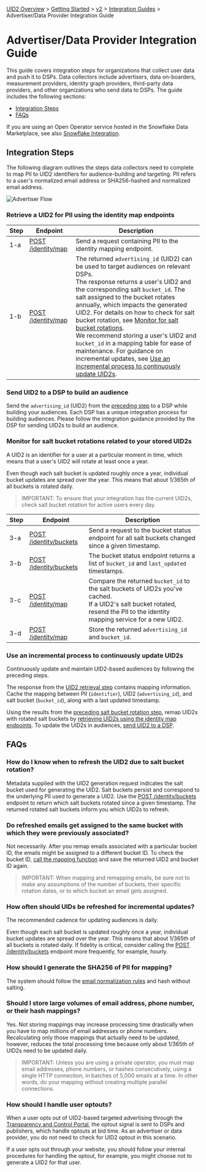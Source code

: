 [UID2 Overview](../../../README.md) > [Getting Started](../../README.md) > [v2](../summary-doc-v2.md) > [Integration Guides](summary-guides.md) > Advertiser/Data Provider Integration Guide

# Advertiser/Data Provider Integration Guide

This guide covers integration steps for organizations that collect user data and push it to DSPs. Data collectors include advertisers, data on-boarders, measurement providers, identity graph providers, third-party data providers, and other organizations who send data to DSPs. The guide includes the following sections:

* [Integration Steps](#integration-steps)
* [FAQs](#faqs)

If you are using an Open Operator service hosted in the Snowflake Data Marketplace, see also [Snowflake Integration](../sdks/snowflake_integration.md).

## Integration Steps

The following diagram outlines the steps data collectors need to complete to map PII to UID2 identifiers for audience-building and targeting. PII refers to a user's normalized email address or SHA256-hashed and normalized email address.

![Advertiser Flow](https://mermaid.ink/svg/eyJjb2RlIjoiICBzZXF1ZW5jZURpYWdyYW1cbiAgICBwYXJ0aWNpcGFudCBEUCBhcyBEYXRhIFByb3ZpZGVyXG4gICAgcGFydGljaXBhbnQgVUlEMiBhcyBVSUQyIFNlcnZpY2VcbiAgICBwYXJ0aWNpcGFudCBEU1BcbiAgICBsb29wIDEuIFJldHJpZXZlIGEgVUlEMiBmb3IgUElJIHVzaW5nIHRoZSBpZGVudGl0eSBtYXAgZW5kcG9pbnRzLlxuICAgIERQLT4-VUlEMjogMS1hLiBTZW5kIGEgcmVxdWVzdCBjb250YWluaW5nIFBJSSB0byB0aGUgaWRlbnRpdHkgbWFwcGluZyBlbmRwb2ludHMuXG4gICAgVUlEMi0-PkRQOiAxLWIuIFN0b3JlIHRoZSBVSUQyIGFuZCBzYWx0IGJ1Y2tldCByZXR1cm5lZCBmcm9tIHRoZSBpZGVudGl0eSBtYXBwaW5nIHNlcnZpY2UuXG4gICAgZW5kXG4gICAgRFAtLT4-RFNQOiAyLiBTZW5kIHN0b3JlZCBVSUQycyB0byBEU1BzIHRvIGNyZWF0ZSBhdWRpZW5jZXMuXG5cbiAgICBsb29wIDMuIE1vbml0b3IgZm9yIHNhbHQgYnVja2V0IHJvdGF0aW9ucyByZWxhdGVkIHRvIHlvdXIgc3RvcmVkIFVJRDJzLlxuICAgICAgIERQLT4-VUlEMjogMy1hLiBNb25pdG9yIHNhbHQgYnVja2V0IHJvdGF0aW9ucyB1c2luZyB0aGUgYnVja2V0IHNlcnZpY2UuXG4gICAgICAgVUlEMi0-PkRQOiAzLWIuIFJldHVybiBzYWx0IGJ1Y2tldHMgcm90YXRlZCBzaW5jZSBhIGdpdmVuIHRpbWVzdGFtcC5cbiAgICAgICBEUC0-PlVJRDI6IDMtYy4gQ29tcGFyZSB0aGUgcm90YXRlZCBzYWx0IGJ1Y2tldHMgdG8gc3RvcmVkIFVJRDIgc2FsdCBidWNrZXRzLjxicj5JZiByb3RhdGVkLCByZXNlbmQgUElJIHRvIGlkZW50aXR5IG1hcHBpbmcgc2VydmljZSBmb3IgYSBuZXcgVUlEMi5cbiAgICAgICBVSUQyLT4-RFA6IDMtZC4gU3RvcmUgdGhlIFVJRDIgYW5kIHNhbHQgYnVja2V0IHJldHVybmVkIGZyb20gdGhlIGlkZW50aXR5IG1hcHBpbmcgc2VydmljZS5cbiAgICBlbmRcbiIsIm1lcm1haWQiOnsidGhlbWUiOiJmb3Jlc3QifSwidXBkYXRlRWRpdG9yIjpmYWxzZX0)

### Retrieve a UID2 for PII using the identity map endpoints

| Step | Endpoint | Description |
| --- | --- | --- |
| 1-a | [POST /identity/map](../endpoints/post-identity-map.md) | Send a request containing PII to the identity mapping endpoint. |
| 1-b | [POST /identity/map](../endpoints/post-identity-map.md) | The returned `advertising_id` (UID2) can be used to target audiences on relevant DSPs.<br/>The response returns a user's UID2 and the corresponding salt `bucket_id`. The salt assigned to the bucket rotates annually, which impacts the generated UID2. For details on how to check for salt bucket rotation, see [Monitor for salt bucket rotations](#monitor-for-salt-bucket-rotations-related-to-your-stored-uid2s).<br/>We recommend storing a user's UID2 and `bucket_id` in a mapping table for ease of maintenance. For guidance on incremental updates, see [Use an incremental process to continuously update UID2s](#use-an-incremental-process-to-continuously-update-uid2s). |

### Send UID2 to a DSP to build an audience
Send the `advertising_id` (UID2) from the [preceding step](#retrieve-a-uid2-for-pii-using-the-identity-map-endpoints) to a DSP while building your audiences. Each DSP has a unique integration process for building audiences. Please follow the integration guidance provided by the DSP for sending UID2s to build an audience.

### Monitor for salt bucket rotations related to your stored UID2s
A UID2 is an identifier for a user at a particular moment in time, which means that a user's UID2 will rotate at least once a year. 

Even though each salt bucket is updated roughly once a year, individual bucket updates are spread over the year. This means that about 1/365th of all buckets is rotated daily.

>IMPORTANT: To ensure that your integration has the current UID2s, check salt bucket rotation for active users every day.

| Step | Endpoint | Description |
| --- | --- | --- |
| 3-a | [POST /identity/buckets](../endpoints/post-identity-buckets.md) | Send a request to the bucket status endpoint for all salt buckets changed since a given timestamp. |
| 3-b | [POST /identity/buckets](../endpoints/post-identity-buckets.md) | The bucket status endpoint returns a list of `bucket_id` and `last_updated` timestamps. |
| 3-c | [POST /identity/map](../endpoints/post-identity-map.md) | Compare the returned `bucket_id` to the salt buckets of UID2s you've cached.<br/>If a UID2's salt bucket rotated, resend the PII to the identity mapping service for a new UID2. |
| 3-d | [POST /identity/map](../endpoints/post-identity-map.md) | Store the returned `advertising_id` and `bucket_id`. |

### Use an incremental process to continuously update UID2s

Continuously update and maintain UID2-based audiences by following the preceding steps.

The response from the [UID2 retrieval step](#retrieve-a-uid2-for-pii-using-the-identity-map-endpoints) contains mapping information. Cache the mapping between PII (`identifier`),  UID2 (`advertising_id`), and salt bucket (`bucket_id`), along with a last updated timestamp.

Using the results from the [preceding salt bucket rotation step](#monitor-for-salt-bucket-rotations-related-to-your-stored-uid2s), remap UID2s with rotated salt buckets by [retrieving UID2s using the identity map endpoints](#retrieve-a-uid2-for-pii-using-the-identity-map-endpoints). To update the UID2s in audiences, [send UID2 to a DSP](#send-uid2-to-a-dsp-to-build-an-audience).

## FAQs
### How do I know when to refresh the UID2 due to salt bucket rotation?
Metadata supplied with the UID2 generation request indicates the salt bucket used for generating the UID2. Salt buckets persist and correspond to the underlying PII used to generate a UID2. Use the  [POST /identity/buckets](../endpoints/post-identity-buckets.md) endpoint to return which salt buckets rotated since a given timestamp. The returned rotated salt buckets inform you which UID2s to refresh.

### Do refreshed emails get assigned to the same bucket with which they were previously associated?
Not necessarily. After you remap emails associated with a particular bucket ID, the emails might be assigned to a different bucket ID. To check the bucket ID, [call the mapping function](#retrieve-a-uid2-for-pii-using-the-identity-map-endpoints) and save the returned UID2 and bucket ID again.

>IMPORTANT: When mapping and remapping emails, be sure not to make any assumptions of the number of buckets, their specific rotation dates, or to which bucket an email gets assigned. 

### How often should UIDs be refreshed for incremental updates?
The recommended cadence for updating audiences is daily. 

Even though each salt bucket is updated roughly once a year, individual bucket updates are spread over the year. This means that about 1/365th of all buckets is rotated daily. If fidelity is critical, consider calling the [POST /identity/buckets](../endpoints/post-identity-buckets.md) endpoint more frequently, for example, hourly.

### How should I generate the SHA256 of PII for mapping?
The system should follow the [email normalization rules](../../README.md#email-address-normalization) and hash without salting.

### Should I store large volumes of email address, phone number, or their hash mappings? 
Yes. Not storing mappings may increase processing time drastically when you have to map millions of email addresses or phone numbers. Recalculating only those mappings that actually need to be updated, however, reduces the total processing time because only about 1/365th of UID2s need to be updated daily.

>IMPORTANT: Unless you are using a private operator, you must map email addresses, phone numbers, or hashes consecutively, using a single HTTP connection, in batches of 5,000 emails at a time. In other words, do your mapping without creating multiple parallel connections. 

### How should I handle user optouts?
When a user opts out of UID2-based targeted advertising through the [Transparency and Control Portal](https://www.transparentadvertising.org/), the optout signal is sent to DSPs and publishers, which handle optouts at bid time. As an advertiser or data provider, you do not need to check for UID2 optout in this scenario.

If a user opts out through your website, you should follow your internal procedures for handling the optout, for example, you might choose not to generate a UID2 for that user.
